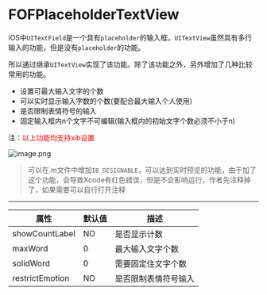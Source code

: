 # FOFPlaceholderTextView

iOS中`UITextField`是一个具有`placeholder`的输入框，`UITextView`虽然具有多行输入的功能，但是没有`placeholder`的功能。

所以通过继承`UITextView`实现了该功能。除了该功能之外，另外增加了几种比较常用的功能。

* 设置可最大输入文字的个数
* 可以实时显示输入字数的个数(要配合最大输入个人使用)
* 是否限制表情符号的输入
* 固定输入框内n个文字不可编辑(输入框内的初始文字个数必须不小于n)

注：<font color='red'>以上功能均支持xib设置</font>

![image.png](http://upload-images.jianshu.io/upload_images/6644906-b6cd9b3d1e2d60b2.png?imageMogr2/auto-orient/strip%7CimageView2/2/w/1240)

>可以在.m文件中增加`IB_DESIGNABLE`，可以达到实时预览的功能，由于加了这个功能，会导致Xcode有红色错误，但是不会影响运行，作者先注释掉了，如果需要可以自行打开注释

---

|属性|默认值|描述|
|---|----|----|
|showCountLabel|NO|是否显示计数|
|maxWord|0|最大输入文字个数|
|solidWord|0|需要固定住文字个数|
|restrictEmotion|NO|是否限制表情符号输入|

